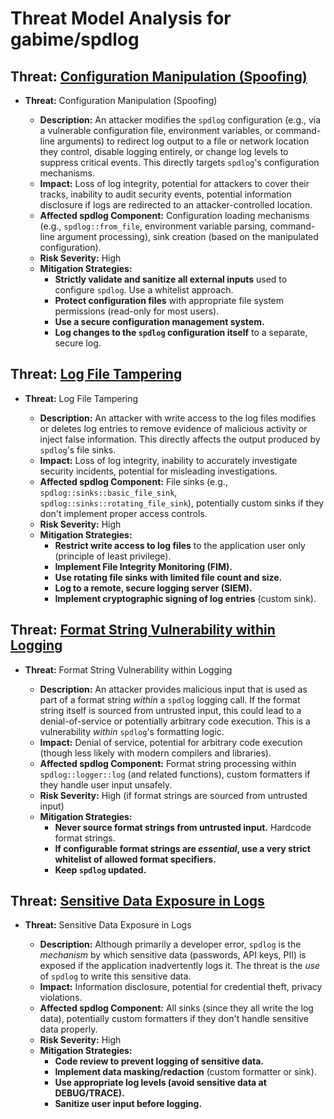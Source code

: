 # Threat Model Analysis for gabime/spdlog

## Threat: [Configuration Manipulation (Spoofing)](./threats/configuration_manipulation__spoofing_.md)

*   **Threat:** Configuration Manipulation (Spoofing)

    *   **Description:** An attacker modifies the `spdlog` configuration (e.g., via a vulnerable configuration file, environment variables, or command-line arguments) to redirect log output to a file or network location they control, disable logging entirely, or change log levels to suppress critical events.  This directly targets `spdlog`'s configuration mechanisms.
    *   **Impact:** Loss of log integrity, potential for attackers to cover their tracks, inability to audit security events, potential information disclosure if logs are redirected to an attacker-controlled location.
    *   **Affected spdlog Component:** Configuration loading mechanisms (e.g., `spdlog::from_file`, environment variable parsing, command-line argument processing), sink creation (based on the manipulated configuration).
    *   **Risk Severity:** High
    *   **Mitigation Strategies:**
        *   **Strictly validate and sanitize all external inputs** used to configure `spdlog`. Use a whitelist approach.
        *   **Protect configuration files** with appropriate file system permissions (read-only for most users).
        *   **Use a secure configuration management system.**
        *   **Log changes to the `spdlog` configuration itself** to a separate, secure log.

## Threat: [Log File Tampering](./threats/log_file_tampering.md)

*   **Threat:** Log File Tampering

    *   **Description:** An attacker with write access to the log files modifies or deletes log entries to remove evidence of malicious activity or inject false information. This directly affects the output produced by `spdlog`'s file sinks.
    *   **Impact:** Loss of log integrity, inability to accurately investigate security incidents, potential for misleading investigations.
    *   **Affected spdlog Component:** File sinks (e.g., `spdlog::sinks::basic_file_sink`, `spdlog::sinks::rotating_file_sink`), potentially custom sinks if they don't implement proper access controls.
    *   **Risk Severity:** High
    *   **Mitigation Strategies:**
        *   **Restrict write access to log files** to the application user only (principle of least privilege).
        *   **Implement File Integrity Monitoring (FIM).**
        *   **Use rotating file sinks with limited file count and size.**
        *   **Log to a remote, secure logging server (SIEM).**
        *   **Implement cryptographic signing of log entries** (custom sink).

## Threat: [Format String Vulnerability within Logging](./threats/format_string_vulnerability_within_logging.md)

*   **Threat:** Format String Vulnerability within Logging

    *   **Description:** An attacker provides malicious input that is used as part of a format string *within* a `spdlog` logging call. If the format string itself is sourced from untrusted input, this could lead to a denial-of-service or potentially arbitrary code execution. This is a vulnerability *within* `spdlog`'s formatting logic.
    *   **Impact:** Denial of service, potential for arbitrary code execution (though less likely with modern compilers and libraries).
    *   **Affected spdlog Component:** Format string processing within `spdlog::logger::log` (and related functions), custom formatters if they handle user input unsafely.
    *   **Risk Severity:** High (if format strings are sourced from untrusted input)
    *   **Mitigation Strategies:**
        *   **Never source format strings from untrusted input.** Hardcode format strings.
        *   **If configurable format strings are *essential*, use a very strict whitelist of allowed format specifiers.**
        *   **Keep `spdlog` updated.**

## Threat: [Sensitive Data Exposure in Logs](./threats/sensitive_data_exposure_in_logs.md)

*   **Threat:** Sensitive Data Exposure in Logs

    *   **Description:** Although primarily a developer error, `spdlog` is the *mechanism* by which sensitive data (passwords, API keys, PII) is exposed if the application inadvertently logs it. The threat is the *use* of `spdlog` to write this sensitive data.
    *   **Impact:** Information disclosure, potential for credential theft, privacy violations.
    *   **Affected spdlog Component:** All sinks (since they all write the log data), potentially custom formatters if they don't handle sensitive data properly.
    *   **Risk Severity:** High
    *   **Mitigation Strategies:**
        *   **Code review to prevent logging of sensitive data.**
        *   **Implement data masking/redaction** (custom formatter or sink).
        *   **Use appropriate log levels (avoid sensitive data at DEBUG/TRACE).**
        *   **Sanitize user input before logging.**

